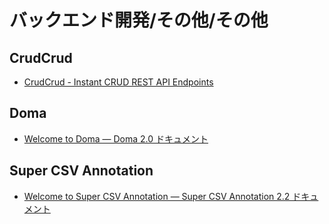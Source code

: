 # バックエンド開発/その他/その他

## CrudCrud

- [CrudCrud - Instant CRUD REST API Endpoints](https://crudcrud.com/)

## Doma

- [Welcome to Doma — Doma 2.0 ドキュメント](https://doma.readthedocs.io/en/2.19.2/)

## Super CSV Annotation

- [Welcome to Super CSV Annotation — Super CSV Annotation 2.2 ドキュメント](https://mygreen.github.io/super-csv-annotation/sphinx/index.html)
